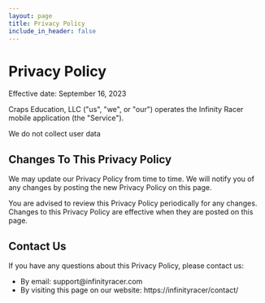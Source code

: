 ```yaml
---
layout: page
title: Privacy Policy
include_in_header: false
---
```


<h1>Privacy Policy</h1>


<p>Effective date: September 16, 2023</p>


<p>Craps Education, LLC ("us", "we", or "our") operates the Infinity Racer mobile application (the "Service").</p>

<p>We do not collect user data</p>

<h2>Changes To This Privacy Policy</h2>
<p>We may update our Privacy Policy from time to time. We will notify you of any changes by posting the new Privacy Policy on this page.</p>
<p>You are advised to review this Privacy Policy periodically for any changes. Changes to this Privacy Policy are effective when they are posted on this page.</p>


<h2>Contact Us</h2>
<p>If you have any questions about this Privacy Policy, please contact us:</p>
<ul>
    <li>By email: support@infinityracer.com</li>
    <li>By visiting this page on our website: https://infinityracer/contact/</li>
</ul>
